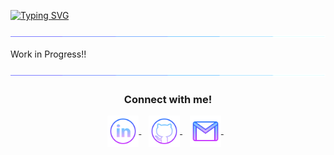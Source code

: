 [![Typing SVG](https://readme-typing-svg.demolab.com?font=Poppins&size=42&pause=1000&color=F7F7F7&center=true&vCenter=true&multiline=true&repeat=true&width=800&height=70&lines=Hi%2C+Ao+here!+Welcome+to+my+profile+!+👨‍💻)](https://git.io/typing-svg)

<img src="assets/borderseperator.gif">

Work in Progress!!

<img src="assets/borderseperator.gif">
  <h3 align="center">Connect with me!</h3>
<p align="center">
  <a href="https://www.linkedin.com/in/aowang0/" target="_blank">
    <img align="center" alt="linkedin logo" height="50" width="50" src="assets/linkedinlogo.png"/>
  </a> &nbsp;&nbsp;
  
  <a href="https://profile-summary-for-github.herokuapp.com/user/AoWangPhilly" target="_blank">
    <img align="center" alt="github logo" height="50" width="50" src="assets/githublogo.png"/>
  </a> &nbsp;&nbsp;
  
  <a href="mailto:aowangphilly@gmail.com" target="_blank">
    <img align="center" alt="gmail logo" height="50" width="50" src="assets/gmailogo.png" />
  </a> &nbsp;&nbsp;
</p>
